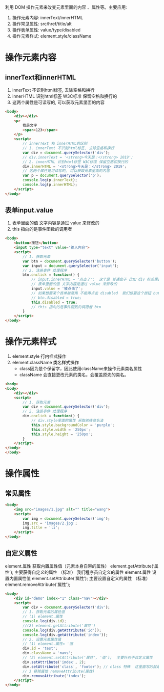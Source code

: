 利用 DOM 操作元素来改变元素里面的内容 、属性等。主要应用:
1. 操作元素内容: innerText/innerHTML
2. 操作常见属性: src/href/title/alt
3. 操作表单属性: value/type/disabled
4. 操作元素样式: element.style/className



# 操作元素内容

## innerText和innerHTML
1. innerText 不识别html标签, 去除空格和换行
2. innerHTML 识别html标签 W3C标准 保留空格和换行的
3. 这两个属性是可读写的, 可以获取元素里面的内容
```html
<body>
    <div></div>
    <p>
        我是文字
        <span>123</span>
    </p>
    <script>
        // innerText 和 innerHTML的区别 
        // 1. innerText 不识别html标签, 去除空格和换行
        var div = document.querySelector('div');
        // div.innerText = '<strong>今天是：</strong> 2019';
        // 2. innerHTML 识别html标签 W3C标准 保留空格和换行的
        div.innerHTML = '<strong>今天是：</strong> 2019';
        // 这两个属性是可读写的, 可以获取元素里面的内容
        var p = document.querySelector('p');
        console.log(p.innerText);
        console.log(p.innerHTML);
    </script>
</body>
```



## 表单input.value
1. 表单里面的值 文字内容是通过 value 来修改的
2. this 指向的是事件函数的调用者
```html
<body>
    <button>按钮</button>
    <input type="text" value="输入内容">
    <script>
        // 1. 获取元素
        var btn = document.querySelector('button');
        var input = document.querySelector('input');
        // 2. 注册事件 处理程序
        btn.onclick = function() {
            // input.innerHTML = '点击了';  这个是 普通盒子 比如 div 标签里面的内容
            // 表单里面的值 文字内容是通过 value 来修改的
            input.value = '被点击了';
            // 如果想要某个表单被禁用 不能再点击 disabled  我们想要这个按钮 button禁用
            // btn.disabled = true;
            this.disabled = true;
            // this 指向的是事件函数的调用者 btn
        }
    </script>
</body>
```

# 操作元素样式
1. element.style     行内样式操作
2. element.className 类名样式操作
    - class因为是个保留字，因此使用className来操作元素类名属性
    - className 会直接更改元素的类名，会覆盖原先的类名。

```html
<body>
<body>
    <div></div>
    <script>
        // 1. 获取元素
        var div = document.querySelector('div');
        // 2. 注册事件 处理程序
        div.onclick = function() {
            // div.style里面的属性 采取驼峰命名法 
            this.style.backgroundColor = 'purple';
            this.style.width = '250px';
            this.style.height = '250px';
        }
    </script>
</body>
</body>

```



# 操作属性

## 常见属性
```html
<body>
    <img src="images/1.jpg" alt="" title="wang">
    <script>
        var img = document.querySelector('img');
        img.src = 'images/2.jpg';
        img.title = 'li';
    </script>
</body>
```





## 自定义属性
element.属性  获取内置属性值（元素本身自带的属性）
element.getAttribute(‘属性’);  主要获得自定义的属性 （标准） 我们程序员自定义的属性
element.属性  设置内置属性值
element.setAttribute(‘属性’);  主要设置自定义的属性 （标准）
element.removeAttribute('属性');
```html
<body>
    <div id="demo" index="1" class="nav"></div>
    <script>
        var div = document.querySelector('div');
        // 1. 获取元素的属性值
        // (1) element.属性
        console.log(div.id);
        //(2) element.getAttribute('属性') 
        console.log(div.getAttribute('id'));
        console.log(div.getAttribute('index'));
        // 2. 设置元素属性值
        // (1) element.属性= '值'
        div.id = 'test';
        div.className = 'navs';
        // (2) element.setAttribute('属性', '值');  主要针对于自定义属性
        div.setAttribute('index', 2);
        div.setAttribute('class', 'footer'); // class 特殊  这里面写的就是class 不是className
        // 3 移除属性 removeAttribute(属性)    
        div.removeAttribute('index');
    </script>
</body>
```